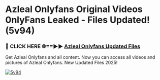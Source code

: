 # Azleal Onlyfans Original Videos 0nlyFans Leaked - Files Updated! (5v94)

<h3>🔴 CLICK HERE 🌐==►► <a href="https://tinyurl.com/ehrbuxhb" rel="nofollow">Azleal Onlyfans Updated Files</a></h3>

Get Azleal Onlyfans and all content. Now you can access all videos and pictures of Azleal Onlyfans. New Updated Files 2025!

[![5v94](https://i.imgur.com/lVYEuWS.gif)](https://tinyurl.com/ehrbuxhb)
